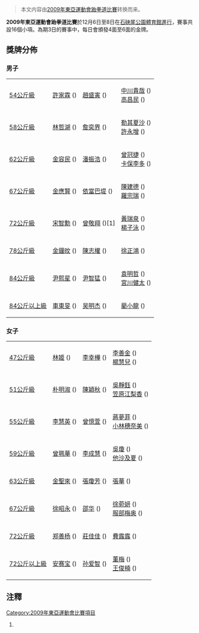 > 本文内容由[2009年東亞運動會跆拳道比賽](https://zh.wikipedia.org/wiki/2009年東亞運動會跆拳道比賽)转换而来。


**2009年東亞運動會跆拳道比賽**於12月6日至8日在[石硤尾公園體育館進行](https://zh.wikipedia.org/wiki/石硤尾公園體育館 "wikilink")，賽事共設16個小項。為期3日的賽事中，每日會頒發4面至6面的金牌。

## 獎牌分佈

### 男子

<table>
<tbody>
<tr class="odd">
<td><p><a href="https://zh.wikipedia.org/wiki/2009年東亞運動會跆拳道比賽－男子54公斤級" title="wikilink">54公斤級</a></p></td>
<td><p><a href="https://zh.wikipedia.org/wiki/許家霖" title="wikilink">許家霖</a> ()</p></td>
<td><p><a href="https://zh.wikipedia.org/wiki/趙盛寅" title="wikilink">趙盛寅</a> ()</p></td>
<td><p><a href="https://zh.wikipedia.org/wiki/中川貴哉" title="wikilink">中川貴哉</a> ()<br />
<a href="https://zh.wikipedia.org/wiki/高昌民" title="wikilink">高昌民</a> ()</p></td>
</tr>
<tr class="even">
<td><p><a href="https://zh.wikipedia.org/wiki/2009年東亞運動會跆拳道比賽－男子58公斤級" title="wikilink">58公斤級</a></p></td>
<td><p><a href="https://zh.wikipedia.org/wiki/林哲湖" title="wikilink">林哲湖</a> ()</p></td>
<td><p><a href="https://zh.wikipedia.org/wiki/詹奕界" title="wikilink">詹奕界</a> ()</p></td>
<td><p><a href="https://zh.wikipedia.org/wiki/勒其夏沙" title="wikilink">勒其夏沙</a> ()<br />
<a href="https://zh.wikipedia.org/wiki/許永增" title="wikilink">許永增</a> ()</p></td>
</tr>
<tr class="odd">
<td><p><a href="https://zh.wikipedia.org/wiki/2009年東亞運動會跆拳道比賽－男子62公斤級" title="wikilink">62公斤級</a></p></td>
<td><p><a href="https://zh.wikipedia.org/wiki/金容民" title="wikilink">金容民</a> ()</p></td>
<td><p><a href="https://zh.wikipedia.org/wiki/潘振浩" title="wikilink">潘振浩</a> ()</p></td>
<td><p><a href="https://zh.wikipedia.org/wiki/曾冠捷" title="wikilink">曾冠捷</a> ()<br />
<a href="https://zh.wikipedia.org/wiki/卡保李多" title="wikilink">卡保李多</a> ()</p></td>
</tr>
<tr class="even">
<td><p><a href="https://zh.wikipedia.org/wiki/2009年東亞運動會跆拳道比賽－男子67公斤級" title="wikilink">67公斤級</a></p></td>
<td><p><a href="https://zh.wikipedia.org/wiki/金應賢" title="wikilink">金應賢</a> ()</p></td>
<td><p><a href="https://zh.wikipedia.org/wiki/依當巴堤" title="wikilink">依當巴堤</a> ()</p></td>
<td><p><a href="https://zh.wikipedia.org/wiki/陳建德" title="wikilink">陳建德</a> ()<br />
<a href="https://zh.wikipedia.org/wiki/羅宗瑞" title="wikilink">羅宗瑞</a> ()</p></td>
</tr>
<tr class="odd">
<td><p><a href="https://zh.wikipedia.org/wiki/2009年東亞運動會跆拳道比賽－男子72公斤級" title="wikilink">72公斤級</a></p></td>
<td><p><a href="https://zh.wikipedia.org/wiki/宋智勳" title="wikilink">宋智勳</a> ()</p></td>
<td><p><a href="https://zh.wikipedia.org/wiki/曾敬翔" title="wikilink">曾敬翔</a> ()[1]</p></td>
<td><p><a href="https://zh.wikipedia.org/wiki/黃瑞泉" title="wikilink">黃瑞泉</a> ()<br />
<a href="https://zh.wikipedia.org/wiki/楊子泳" title="wikilink">楊子泳</a> ()</p></td>
</tr>
<tr class="even">
<td><p><a href="https://zh.wikipedia.org/wiki/2009年東亞運動會跆拳道比賽－男子78公斤級" title="wikilink">78公斤級</a></p></td>
<td><p><a href="https://zh.wikipedia.org/wiki/金鐘旼" title="wikilink">金鐘旼</a> ()</p></td>
<td><p><a href="https://zh.wikipedia.org/wiki/陳志權" title="wikilink">陳志權</a> ()</p></td>
<td><p><a href="https://zh.wikipedia.org/wiki/徐正鴻" title="wikilink">徐正鴻</a> ()</p></td>
</tr>
<tr class="odd">
<td><p><a href="https://zh.wikipedia.org/wiki/2009年東亞運動會跆拳道比賽－男子84公斤級" title="wikilink">84公斤級</a></p></td>
<td><p><a href="https://zh.wikipedia.org/wiki/尹熙星" title="wikilink">尹熙星</a> ()</p></td>
<td><p><a href="https://zh.wikipedia.org/wiki/尹智猛" title="wikilink">尹智猛</a> ()</p></td>
<td><p><a href="https://zh.wikipedia.org/wiki/袁明哲" title="wikilink">袁明哲</a> ()<br />
<a href="https://zh.wikipedia.org/wiki/宮川健太" title="wikilink">宮川健太</a> ()</p></td>
</tr>
<tr class="even">
<td><p><a href="https://zh.wikipedia.org/wiki/2009年東亞運動會跆拳道比賽－男子84公斤以上級" title="wikilink">84公斤以上級</a></p></td>
<td><p><a href="https://zh.wikipedia.org/wiki/車東旻" title="wikilink">車東旻</a> ()</p></td>
<td><p><a href="https://zh.wikipedia.org/wiki/吴明杰" title="wikilink">吴明杰</a> ()</p></td>
<td><p><a href="https://zh.wikipedia.org/wiki/藺小龍" title="wikilink">藺小龍</a> ()</p></td>
</tr>
</tbody>
</table>

### 女子

<table>
<tbody>
<tr class="odd">
<td><p><a href="https://zh.wikipedia.org/wiki/2009年東亞運動會跆拳道比賽－女子47公斤級" title="wikilink">47公斤級</a></p></td>
<td><p><a href="https://zh.wikipedia.org/wiki/林姬" title="wikilink">林姬</a> ()</p></td>
<td><p><a href="https://zh.wikipedia.org/wiki/李幸樺" title="wikilink">李幸樺</a> ()</p></td>
<td><p><a href="https://zh.wikipedia.org/wiki/李善金" title="wikilink">李善金</a> ()<br />
<a href="https://zh.wikipedia.org/wiki/楊慧兒" title="wikilink">楊慧兒</a> ()</p></td>
</tr>
<tr class="even">
<td><p><a href="https://zh.wikipedia.org/wiki/2009年東亞運動會跆拳道比賽－女子51公斤級" title="wikilink">51公斤級</a></p></td>
<td><p><a href="https://zh.wikipedia.org/wiki/朴明淑" title="wikilink">朴明淑</a> ()</p></td>
<td><p><a href="https://zh.wikipedia.org/wiki/陳穎秋" title="wikilink">陳穎秋</a> ()</p></td>
<td><p><a href="../Page/吳靜鈺.md" title="wikilink">吳靜鈺</a> ()<br />
<a href="https://zh.wikipedia.org/wiki/笠原江梨香" title="wikilink">笠原江梨香</a> ()</p></td>
</tr>
<tr class="odd">
<td><p><a href="https://zh.wikipedia.org/wiki/2009年東亞運動會跆拳道比賽－女子55公斤級" title="wikilink">55公斤級</a></p></td>
<td><p><a href="https://zh.wikipedia.org/wiki/李慧英" title="wikilink">李慧英</a> ()</p></td>
<td><p><a href="../Page/曾憶萱.md" title="wikilink">曾憶萱</a> ()</p></td>
<td><p><a href="https://zh.wikipedia.org/wiki/蔣夢菲" title="wikilink">蔣夢菲</a> ()<br />
<a href="https://zh.wikipedia.org/wiki/小林穗奈美" title="wikilink">小林穗奈美</a> ()</p></td>
</tr>
<tr class="even">
<td><p><a href="https://zh.wikipedia.org/wiki/2009年東亞運動會跆拳道比賽－女子59公斤級" title="wikilink">59公斤級</a></p></td>
<td><p><a href="../Page/曾櫟騁.md" title="wikilink">曾珮華</a> ()</p></td>
<td><p><a href="https://zh.wikipedia.org/wiki/李成慧" title="wikilink">李成慧</a> ()</p></td>
<td><p><a href="https://zh.wikipedia.org/wiki/吳瓊" title="wikilink">吳瓊</a> ()<br />
<a href="https://zh.wikipedia.org/wiki/他沙及夏" title="wikilink">他沙及夏</a> ()</p></td>
</tr>
<tr class="odd">
<td><p><a href="https://zh.wikipedia.org/wiki/2009年東亞運動會跆拳道比賽－女子63公斤級" title="wikilink">63公斤級</a></p></td>
<td><p><a href="https://zh.wikipedia.org/wiki/金聖來" title="wikilink">金聖來</a> ()</p></td>
<td><p><a href="https://zh.wikipedia.org/wiki/張瓊芳" title="wikilink">張瓊芳</a> ()</p></td>
<td><p><a href="https://zh.wikipedia.org/wiki/張華" title="wikilink">張華</a> ()</p></td>
</tr>
<tr class="even">
<td><p><a href="https://zh.wikipedia.org/wiki/2009年東亞運動會跆拳道比賽－女子67公斤級" title="wikilink">67公斤級</a></p></td>
<td><p><a href="https://zh.wikipedia.org/wiki/徐昭永" title="wikilink">徐昭永</a> ()</p></td>
<td><p><a href="../Page/邵华.md" title="wikilink">邵华</a> ()</p></td>
<td><p><a href="https://zh.wikipedia.org/wiki/徐菀妍" title="wikilink">徐菀妍</a> ()<br />
<a href="https://zh.wikipedia.org/wiki/服部梅奥" title="wikilink">服部梅奥</a> ()</p></td>
</tr>
<tr class="odd">
<td><p><a href="https://zh.wikipedia.org/wiki/2009年東亞運動會跆拳道比賽－女子72公斤級" title="wikilink">72公斤級</a></p></td>
<td><p><a href="https://zh.wikipedia.org/wiki/郑善杨" title="wikilink">郑善杨</a> ()</p></td>
<td><p><a href="../Page/莊佳佳.md" title="wikilink">莊佳佳</a> ()</p></td>
<td><p><a href="https://zh.wikipedia.org/wiki/費露露" title="wikilink">費露露</a> ()</p></td>
</tr>
<tr class="even">
<td><p><a href="https://zh.wikipedia.org/wiki/2009年東亞運動會跆拳道比賽－女子72公斤以上級" title="wikilink">72公斤以上級</a></p></td>
<td><p><a href="https://zh.wikipedia.org/wiki/安赛宝" title="wikilink">安赛宝</a> ()</p></td>
<td><p><a href="https://zh.wikipedia.org/wiki/孙爱智" title="wikilink">孙爱智</a> ()</p></td>
<td><p><a href="https://zh.wikipedia.org/wiki/董梅" title="wikilink">董梅</a> ()<br />
<a href="https://zh.wikipedia.org/wiki/王俊楠" title="wikilink">王俊楠</a> ()</p></td>
</tr>
</tbody>
</table>

## 注釋

[Category:2009年東亞運動會比賽項目](https://zh.wikipedia.org/wiki/Category:2009年東亞運動會比賽項目 "wikilink")

1.